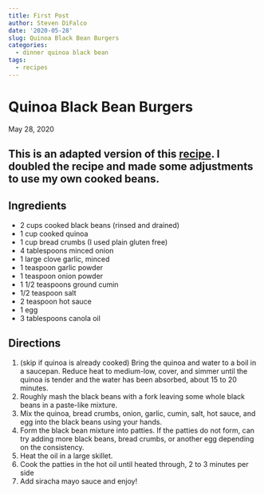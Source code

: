 ```yaml
---
title: First Post
author: Steven DiFalco
date: '2020-05-28'
slug: Quinoa Black Bean Burgers
categories:
  - dinner quinoa black bean
tags:
  - recipes
---
```


# Quinoa Black Bean Burgers
May 28, 2020

## This is an adapted version of this [recipe](https://www.allrecipes.com/recipe/220661/quinoa-black-bean-burgers/). I doubled the recipe and made some adjustments to use my own cooked beans. 
## Ingredients
- 2 cups cooked black beans (rinsed and drained)
- 1 cup cooked quinoa
- 1 cup bread crumbs (I used plain gluten free)
- 4 tablespoons minced onion
- 1 large clove garlic, minced
- 1 teaspoon garlic powder 
- 1 teaspoon onion powder
- 1 1/2 teaspoons ground cumin
- 1/2 teaspoon salt
- 2 teaspoon hot sauce
- 1 egg
- 3 tablespoons canola oil

## Directions
1.  (skip if quinoa is already cooked) Bring the quinoa and water to a boil in a saucepan. Reduce heat to medium-low, cover, and simmer until the quinoa is tender and the water has been absorbed, about 15 to 20 minutes. 
2. Roughly mash the black beans with a fork leaving some whole black beans in a paste-like mixture. 
3. Mix the quinoa, bread crumbs, onion, garlic, cumin, salt, hot sauce, and egg into the black beans using your hands. 
4. Form the black bean mixture into patties. If the patties do not form, can try adding more black beans, bread crumbs, or another egg depending on the consistency. 
5. Heat the oil in a large skillet. 
6. Cook the patties in the hot oil until heated through, 2 to 3 minutes per side
7. Add siracha mayo sauce and enjoy! 

